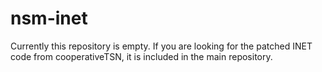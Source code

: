 # nsm-inet
Currently this repository is empty. If you are looking for the patched INET code from cooperativeTSN, it is included in the main repository.
